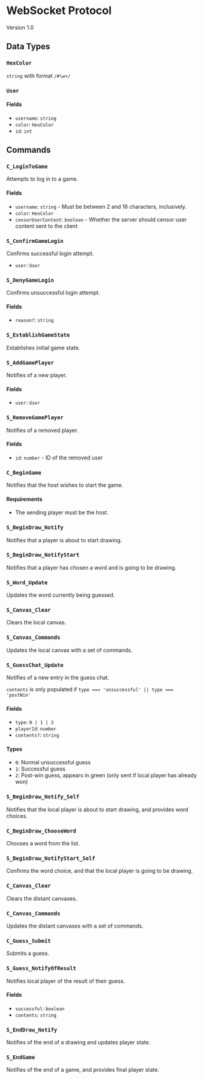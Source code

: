 # WebSocket Protocol

Version 1.0

## Data Types

### `HexColor`

`string` with format `/#\w+/`

### `User`

#### Fields

* `username`: `string`
* `color`: `HexColor`
* `id`: `int`

## Commands

### `C_LoginToGame`

Attempts to log in to a game.

#### Fields

* `username`: `string` - Must be between 2 and 16 characters, inclusively.
* `color`: `HexColor`
* `censorUserContent`: `boolean` - Whether the server should censor user content sent to the client

### `S_ConfirmGameLogin`

Confirms successful login attempt.

* `user`: `User`

### `S_DenyGameLogin`

Confirms unsuccessful login attempt.

#### Fields

* `reason?`: `string`

### `S_EstablishGameState`

Establishes initial game state.

### `S_AddGamePlayer`

Notifies of a new player.

#### Fields

* `user`: `User`

### `S_RemoveGamePlayer`

Notifies of a removed player.

#### Fields

* `id`: `number` - ID of the removed user

### `C_BeginGame`

Notifies that the host wishes to start the game.

#### Requirements

- The sending player must be the host.

### `S_BeginDraw_Notify`

Notifies that a player is about to start drawing.

### `S_BeginDraw_NotifyStart`

Notifies that a player has chosen a word and is going to be drawing.

### `S_Word_Update`

Updates the word currently being guessed.

### `S_Canvas_Clear`

Clears the local canvas.

### `S_Canvas_Commands`

Updates the local canvas with a set of commands.

### `S_GuessChat_Update`

Notifies of a new entry in the guess chat.

`contents` is only populated if `type === 'unsuccessful' || type === 'postWin'`

#### Fields

* `type`: `0 | 1 | 2`
* `playerId`: `number`
* `contents?`: `string`

#### Types

* `0`: Normal unsuccessful guess
* `1`: Successful guess
* `2`: Post-win guess, appears in green (only sent if local player has already won)

### `S_BeginDraw_Notify_Self`

Notifies that the local player is about to start drawing, and provides word choices.

### `C_BeginDraw_ChooseWord`

Chooses a word from the list.

### `S_BeginDraw_NotifyStart_Self`

Confirms the word choice, and that the local player is going to be drawing.

### `C_Canvas_Clear`

Clears the distant canvases.

### `C_Canvas_Commands`

Updates the distant canvases with a set of commands.

### `C_Guess_Submit`

Submits a guess.

### `S_Guess_NotifyOfResult`

Notifies local player of the result of their guess.

#### Fields

* `successful`: `boolean`
* `contents`: `string`

### `S_EndDraw_Notify`

Notifies of the end of a drawing and updates player state.

### `S_EndGame`

Notifies of the end of a game, and provides final player state.
